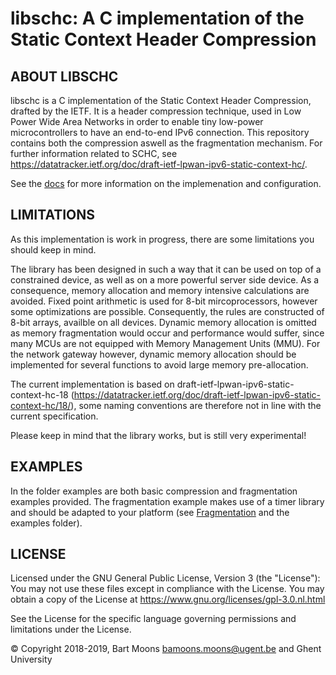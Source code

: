 # libschc: A C implementation of the Static Context Header Compression
## ABOUT LIBSCHC

libschc is a C implementation of the Static Context Header Compression, drafted by the IETF.
It is a header compression technique, used in Low Power Wide Area Networks in order to enable 
tiny low-power microcontrollers to have an end-to-end IPv6 connection. 
This repository contains both the compression aswell as the fragmentation mechanism.
For further information related to SCHC, see <https://datatracker.ietf.org/doc/draft-ietf-lpwan-ipv6-static-context-hc/>.

See the [docs](/docs) for more information on the implemenation and configuration.

## LIMITATIONS
As this implementation is work in progress, there are some limitations you should keep in mind.

The library has been designed in such a way that it can be used on top of a constrained device, as well as on a more powerful server side device. As a consequence, memory allocation and memory intensive calculations are avoided.
Fixed point arithmetic is used for 8-bit mircoprocessors, however some optimizations are possible. Consequently, the rules are constructed of 8-bit arrays, availble on all devices. Dynamic memory allocation is omitted as memory fragmentation would occur and performance would suffer, since many MCUs are not equipped with Memory Management Units (MMU).
For the network gateway however, dynamic memory allocation should be implemented for several functions to avoid large memory pre-allocation.

The current implementation is based on draft-ietf-lpwan-ipv6-static-context-hc-18 (<https://datatracker.ietf.org/doc/draft-ietf-lpwan-ipv6-static-context-hc/18/>), some naming conventions are therefore not in line with the current specification.

Please keep in mind that the library works, but is still very experimental!

## EXAMPLES
In the folder examples are both basic compression and fragmentation examples provided. The fragmentation example makes use of a timer library and should be adapted to your platform (see [Fragmentation](/docs/fragmentation) and the examples folder).

## LICENSE
Licensed under the GNU General Public License, Version 3 (the "License"): You may not use these files except in compliance with the License. You may obtain a copy of the License at <https://www.gnu.org/licenses/gpl-3.0.nl.html>

See the License for the specific language governing permissions and limitations under the License.

© Copyright 2018-2019, Bart Moons <bamoons.moons@ugent.be> and Ghent University